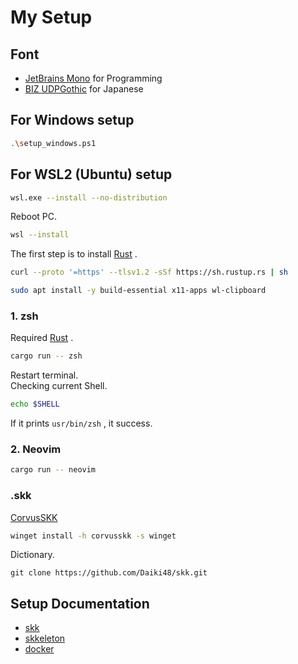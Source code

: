 # My Setup

## Font

- [JetBrains Mono](https://www.nerdfonts.com/font-downloads) for Programming
- [BIZ UDPGothic](https://fonts.google.com/specimen/BIZ+UDPGothic) for Japanese

## For Windows setup

```sh
.\setup_windows.ps1
```

## For WSL2 (Ubuntu) setup

```sh
wsl.exe --install --no-distribution
```

Reboot PC.

```sh
wsl --install
```

The first step is to install [Rust](https://www.rust-lang.org/tools/install) .

```sh
curl --proto '=https' --tlsv1.2 -sSf https://sh.rustup.rs | sh
```

```sh
sudo apt install -y build-essential x11-apps wl-clipboard
```

### 1. zsh

Required [Rust](https://www.rust-lang.org/) .

```sh
cargo run -- zsh
```

Restart terminal.  
Checking current Shell.

```sh
echo $SHELL
```

If it prints `usr/bin/zsh` , it success.

### 2. Neovim

```sh
cargo run -- neovim
```

### .skk

[CorvusSKK](https://nathancorvussolis.github.io/)

```sh
winget install -h corvusskk -s winget
```

Dictionary.

```shell
git clone https://github.com/Daiki48/skk.git
```

## Setup Documentation

- [skk](https://github.com/Daiki48/dotfiles/blob/main/docs/setup-skk.md)
- [skkeleton](https://github.com/Daiki48/dotfiles/blob/main/docs/setup-skkeleton.md)
- [docker](https://github.com/Daiki48/dotfiles/blob/main/docs/setup-docker.md)
